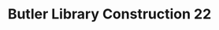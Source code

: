 ---
_date: 9-Mar-33
derivativo_link: https://derivativo-1.library.columbia.edu/iiif/2/ldpd:341184/
dlc_link: https://dlc.library.columbia.edu/catalog/cul:mkkwh70s9k
format: photographs
iiif_json: https://derivativo-1.library.columbia.edu/iiif/2/ldpd:341184/info.json
name: Beals, A. Tennyson
native_jpg: https://derivativo-1.library.columbia.edu/iiif/2/ldpd:341184/full/!768,768/0/native.jpg
shelf_location: Box no. Box 162, Folder no. Folder 12 (Buildings & Grounds - Morningside
  - Butler Library, Construction 1933-1934), Historical Photograph Collection
subjects: Academic libraries; New York (N.Y.); Butler Library
summary: Butler Library construction, 9 March 1933.
title: Butler Library Construction 22
layout: photo-page
---